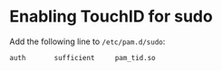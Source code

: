 # Enabling TouchID for sudo

Add the following line to `/etc/pam.d/sudo`:

```
auth       sufficient     pam_tid.so
```
